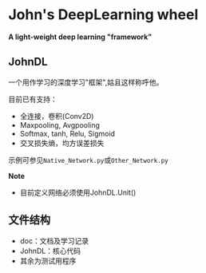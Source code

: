 # John's DeepLearning wheel

**A light-weight deep learning "framework"**

## JohnDL
一个用作学习的深度学习"框架",姑且这样称呼他。

目前已有支持：
- 全连接，卷积(Conv2D)
- Maxpooling, Avgpooling
- Softmax, tanh, Relu, Sigmoid
- 交叉损失熵，均方误差损失

示例可参见`Native_Network.py`或`Other_Network.py`

**Note**

- 目前定义网络必须使用JohnDL.Unit()

## 文件结构
- doc：文档及学习记录
- JohnDL：核心代码
- 其余为测试用程序
